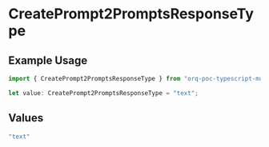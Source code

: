 # CreatePrompt2PromptsResponseType

## Example Usage

```typescript
import { CreatePrompt2PromptsResponseType } from "orq-poc-typescript-multi-env-version/models/operations";

let value: CreatePrompt2PromptsResponseType = "text";
```

## Values

```typescript
"text"
```